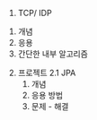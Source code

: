 1. TCP/ IDP
  1) 개념
  2) 응용
  3) 간단한 내부 알고리즘
  
2. 프로젝트
  2.1 JPA
    1) 개념
    2) 응용 방법
    3) 문제 - 해결
